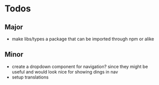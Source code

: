 # Todos

## Major

- make libs/types a package that can be imported through npm or alike

## Minor

- create a dropdown component for navigation? since they might be useful and would look nice for showing dings in nav
- setup translations
